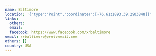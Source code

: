 ```yaml
---
name: Baltimore
location: '{"type":"Point","coordinates":[-76.6121893,39.2903848]}'
links:
  others: 
  email: 
  facebook: https://www.facebook.com/xrbaltimore
email: xrbaltimore@protonmail.com
others: []
country: USA
---
```

